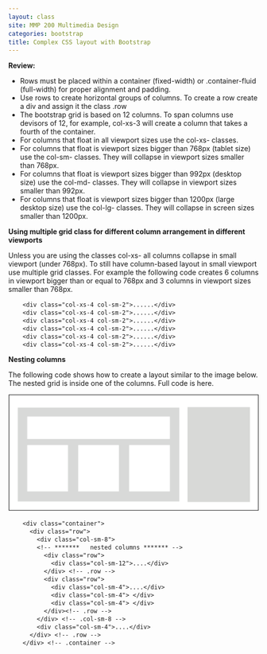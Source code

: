 ```yaml
---
layout: class
site: MMP 200 Multimedia Design
categories: bootstrap
title: Complex CSS layout with Bootstrap
---
```


**Review:**

- Rows must be placed within a container (fixed-width) or .container-fluid (full-width) for proper alignment and padding.
- Use rows to create horizontal groups of columns. To create a row create a div and assign it the class .row
- The bootstrap grid is based on 12 columns. To span columns use devisors of 12, for example, col-xs-3 will create a column that takes a fourth of the container.
- For columns that float in all viewport sizes use the col-xs- classes.
- For columns that float is viewport sizes bigger than 768px (tablet size) use the col-sm- classes. They will collapse in viewport sizes smaller than 768px.
- For columns that float is viewport sizes bigger than 992px (desktop size) use the col-md- classes. They will collapse in viewport sizes smaller than 992px.
- For columns that float is viewport sizes bigger than 1200px (large desktop size) use the col-lg- classes. They will collapse in screen sizes smaller than 1200px.

**Using multiple grid class for different column arrangement in different viewports**

Unless you are using the classes col-xs- all columns collapse in small viewport (under 768px). To still have column-based layout in small viewport use multiple grid classes. For example the following code creates 6 columns in viewport bigger than or equal to 768px and 3 columns in viewport sizes smaller than 768px.

        <div class="col-xs-4 col-sm-2">......</div>
        <div class="col-xs-4 col-sm-2">......</div>
        <div class="col-xs-4 col-sm-2">......</div>
        <div class="col-xs-4 col-sm-2">......</div>
        <div class="col-xs-4 col-sm-2">......</div>
        <div class="col-xs-4 col-sm-2">......</div>

**Nesting columns**

The following code shows how to create a layout similar to the image below. The nested grid is inside one of the columns. Full code is here.

![nested-grid](nested-grid.gif)

        <div class="container">
          <div class="row">
            <div class="col-sm-8">
            <!-- *******   nested columns ******* -->
              <div class="row">
                <div class="col-sm-12">....</div>
              </div> <!-- .row --> 
              <div class="row"> 
                <div class="col-sm-4">....</div> 
                <div class="col-sm-4"> </div>
                <div class="col-sm-4"> </div>  
              </div><!-- .row --> 
            </div> <!-- .col-sm-8 --> 	
            <div class="col-sm-4">....</div> 
          </div> <!-- .row --> 
        </div> <!-- .container -->
